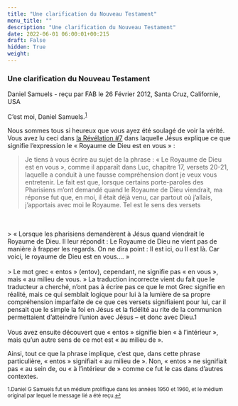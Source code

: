 ```yaml
---
title: "Une clarification du Nouveau Testament"
menu_title: ""
description: "Une clarification du Nouveau Testament"
date: 2022-06-01 06:00:01+00:215
draft: False
hidden: True
weight:
---
```

### Une clarification du Nouveau Testament

Daniel Samuels - reçu par FAB le 26 Février 2012, Santa Cruz, Californie, USA

C’est moi, Daniel Samuels.<sup id=”a1”>[1](#f1)</sup> 

Nous sommes tous si heureux que vous ayez été soulagé de voir la vérité. Vous avez lu ceci dans [la Révélation #7](/fr-samuels-messages/fr-revelations/fr-rev-7-1955-11-7-samuels-jesus/) dans laquelle Jésus explique ce que signifie l’expression le « Royaume de Dieu est en vous  » :

> Je tiens à vous écrire au sujet de la phrase : « Le Royaume de Dieu est en vous », comme il apparaît dans Luc, chapitre 17, versets 20-21, laquelle a conduit à une fausse compréhension dont je veux vous entretenir. Le fait est que, lorsque certains porte-paroles des Pharisiens m’ont demandé quand le Royaume de Dieu viendrait, ma réponse fut que, en moi, il était déjà venu, car partout où j’allais, j’apportais avec moi le Royaume. Tel est le sens des versets 
<br>
<br>
> « Lorsque les pharisiens demandèrent à Jésus quand viendrait le Royaume de Dieu. Il leur répondit : Le Royaume de Dieu ne vient pas de manière à frapper les regards. On ne dira point : Il est ici, ou Il est là. Car voici, le royaume de Dieu est en vous.… »
<br>
<br>
> Le mot grec « entos » (entov), cependant, ne signifie pas « en vous », mais « au milieu de vous. » La traduction incorrecte vient du fait que le traducteur a cherché, n’ont pas à écrire pas ce que le mot Grec signifie en réalité, mais ce qui semblait logique pour lui à la lumière de sa propre compréhension imparfaite de ce que ces versets signifiaient pour lui, car il pensait que le simple la foi en Jésus et la fidélité au rite de la communion permettaient d’atteindre l’union avec Jésus – et donc avec Dieu.1
<br>
<br>
Vous avez ensuite découvert que « entos » signifie bien « à l’intérieur », mais qu’un autre sens de ce mot est « au milieu de ».

Ainsi, tout ce que la phrase implique, c’est que, dans cette phrase particulière, « entos » signifiait « au milieu de ». Non, « entos » ne signifiait pas « au sein de, ou « à l’intérieur de » comme ce fut le cas dans d’autres contextes.

<small>

   1.<large id=”f1”>Daniel G Samuels fut un médium prolifique dans les années 1950 et 1960, et le médium original par lequel le message lié a été reçu.[↩](#a1)

